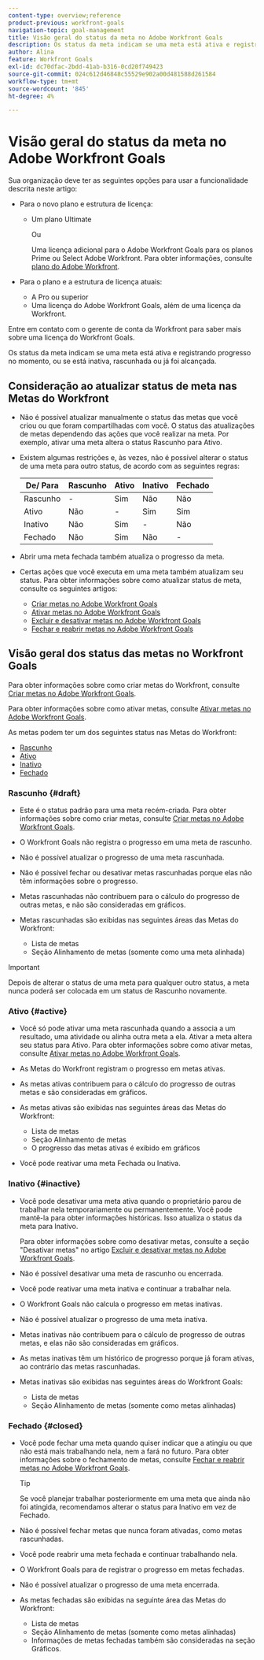 ```yaml
---
content-type: overview;reference
product-previous: workfront-goals
navigation-topic: goal-management
title: Visão geral do status da meta no Adobe Workfront Goals
description: Os status da meta indicam se uma meta está ativa e registrando progresso no momento, ou se está inativa, rascunhada ou já foi alcançada.
author: Alina
feature: Workfront Goals
exl-id: dc70dfac-2bdd-41ab-b316-0cd20f749423
source-git-commit: 024c612d46848c55529e902a00d481588d261584
workflow-type: tm+mt
source-wordcount: '845'
ht-degree: 4%

---
```


# Visão geral do status da meta no Adobe Workfront Goals

Sua organização deve ter as seguintes opções para usar a funcionalidade descrita neste artigo:

* Para o novo plano e estrutura de licença:

   * Um plano Ultimate

     Ou

     Uma licença adicional para o Adobe Workfront Goals para os planos Prime ou Select Adobe Workfront. Para obter informações, consulte [plano do Adobe Workfront](https://www.workfront.com/plans).

* Para o plano e a estrutura de licença atuais:

   * A Pro ou superior
   * Uma licença do Adobe Workfront Goals, além de uma licença da Workfront.

Entre em contato com o gerente de conta da Workfront para saber mais sobre uma licença do Workfront Goals.

Os status da meta indicam se uma meta está ativa e registrando progresso no momento, ou se está inativa, rascunhada ou já foi alcançada.

## Consideração ao atualizar status de meta nas Metas do Workfront

* Não é possível atualizar manualmente o status das metas que você criou ou que foram compartilhadas com você. O status das atualizações de metas dependendo das ações que você realizar na meta. Por exemplo, ativar uma meta altera o status Rascunho para Ativo.
* Existem algumas restrições e, às vezes, não é possível alterar o status de uma meta para outro status, de acordo com as seguintes regras:

  | De/ Para | Rascunho | Ativo | Inativo | Fechado |
  |---|---|---|---|---|
  | Rascunho | - | Sim | Não | Não |
  | Ativo | Não | - | Sim | Sim |
  | Inativo | Não | Sim | - | Não |
  | Fechado | Não | Sim | Não | - |

* Abrir uma meta fechada também atualiza o progresso da meta.
* Certas ações que você executa em uma meta também atualizam seu status. Para obter informações sobre como atualizar status de meta, consulte os seguintes artigos:

   * [Criar metas no Adobe Workfront Goals](../../workfront-goals/goal-management/create-goals.md)
   * [Ativar metas no Adobe Workfront Goals](../../workfront-goals/goal-management/activate-goals.md)
   * [Excluir e desativar metas no Adobe Workfront Goals](../../workfront-goals/goal-management/delete-and-deactivate-goals.md)
   * [Fechar e reabrir metas no Adobe Workfront Goals](../../workfront-goals/goal-management/close-and-reopen-goals.md)

## Visão geral dos status das metas no Workfront Goals

Para obter informações sobre como criar metas do Workfront, consulte [Criar metas no Adobe Workfront Goals](../../workfront-goals/goal-management/create-goals.md).

Para obter informações sobre como ativar metas, consulte [Ativar metas no Adobe Workfront Goals](../../workfront-goals/goal-management/activate-goals.md).

As metas podem ter um dos seguintes status nas Metas do Workfront:

* [Rascunho](#draft)
* [Ativo](#active)
* [Inativo](#inactive)
* [Fechado](#closed)

### Rascunho {#draft}

* Este é o status padrão para uma meta recém-criada. Para obter informações sobre como criar metas, consulte [Criar metas no Adobe Workfront Goals](../../workfront-goals/goal-management/create-goals.md).
* O Workfront Goals não registra o progresso em uma meta de rascunho.
* Não é possível atualizar o progresso de uma meta rascunhada.
* Não é possível fechar ou desativar metas rascunhadas porque elas não têm informações sobre o progresso.
* Metas rascunhadas não contribuem para o cálculo do progresso de outras metas, e não são consideradas em gráficos.
* Metas rascunhadas são exibidas nas seguintes áreas das Metas do Workfront:

   * Lista de metas
   * Seção Alinhamento de metas (somente como uma meta alinhada)


>[!IMPORTANT]
>
>Depois de alterar o status de uma meta para qualquer outro status, a meta nunca poderá ser colocada em um status de Rascunho novamente.

### Ativo {#active}

* Você só pode ativar uma meta rascunhada quando a associa a um resultado, uma atividade ou alinha outra meta a ela. Ativar a meta altera seu status para Ativo. Para obter informações sobre como ativar metas, consulte [Ativar metas no Adobe Workfront Goals](../../workfront-goals/goal-management/activate-goals.md).
* As Metas do Workfront registram o progresso em metas ativas.
* As metas ativas contribuem para o cálculo do progresso de outras metas e são consideradas em gráficos.
* As metas ativas são exibidas nas seguintes áreas das Metas do Workfront:

   * Lista de metas
   * Seção Alinhamento de metas
   * O progresso das metas ativas é exibido em gráficos

* Você pode reativar uma meta Fechada ou Inativa.

### Inativo {#inactive}

* Você pode desativar uma meta ativa quando o proprietário parou de trabalhar nela temporariamente ou permanentemente. Você pode mantê-la para obter informações históricas. Isso atualiza o status da meta para Inativo.

  Para obter informações sobre como desativar metas, consulte a seção &quot;Desativar metas&quot; no artigo [Excluir e desativar metas no Adobe Workfront Goals](../../workfront-goals/goal-management/delete-and-deactivate-goals.md).

* Não é possível desativar uma meta de rascunho ou encerrada.
* Você pode reativar uma meta inativa e continuar a trabalhar nela.
* O Workfront Goals não calcula o progresso em metas inativas.
* Não é possível atualizar o progresso de uma meta inativa.
* Metas inativas não contribuem para o cálculo de progresso de outras metas, e elas não são consideradas em gráficos.
* As metas inativas têm um histórico de progresso porque já foram ativas, ao contrário das metas rascunhadas.
* Metas inativas são exibidas nas seguintes áreas do Workfront Goals:

   * Lista de metas
   * Seção Alinhamento de metas (somente como metas alinhadas)

### Fechado {#closed}

* Você pode fechar uma meta quando quiser indicar que a atingiu ou que não está mais trabalhando nela, nem a fará no futuro. Para obter informações sobre o fechamento de metas, consulte [Fechar e reabrir metas no Adobe Workfront Goals](../../workfront-goals/goal-management/close-and-reopen-goals.md).

  >[!TIP]
  >
  >Se você planejar trabalhar posteriormente em uma meta que ainda não foi atingida, recomendamos alterar o status para Inativo em vez de Fechado.

* Não é possível fechar metas que nunca foram ativadas, como metas rascunhadas.
* Você pode reabrir uma meta fechada e continuar trabalhando nela.
* O Workfront Goals para de registrar o progresso em metas fechadas.
* Não é possível atualizar o progresso de uma meta encerrada.
* As metas fechadas são exibidas na seguinte área das Metas do Workfront:

   * Lista de metas
   * Seção Alinhamento de metas (somente como metas alinhadas)
   * Informações de metas fechadas também são consideradas na seção Gráficos.
